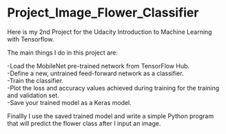 # Project_Image_Flower_Classifier

Here is my 2nd Project for the Udacity Introduction to Machine Learning with Tensorflow.

The main things I do in this project are:

-Load the MobileNet pre-trained network from TensorFlow Hub.  <br />
-Define a new, untrained feed-forward network as a classifier. <br />
-Train the classifier. <br />
-Plot the loss and accuracy values achieved during training for the training and validation set. <br />
-Save your trained model as a Keras model. <br />

Finallly I use the saved trained model and write a simple Python program that will predict the flower class after I input an image.
